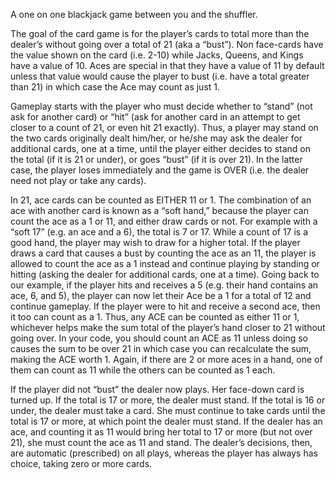 A one on one blackjack game between you and the shuffler.

The goal of the card game is for the player’s cards to total more than the dealer’s without going over a total of 21 (aka a “bust”). Non face-cards have the value shown on the card (i.e. 2-10) while Jacks, Queens, and Kings have a value of 10. Aces are special in that they have a value of 11 by default unless that value would cause the player to bust (i.e. have a total greater than 21) in which case the Ace may count as just 1.

Gameplay starts with the player who must decide whether to “stand” (not ask for another card) or “hit” (ask for another card in an attempt to get closer to a count of 21, or even hit 21 exactly). Thus, a player may stand on the two cards originally dealt him/her, or he/she may ask the dealer for additional cards, one at a time, until the player either decides to stand on the total (if it is 21 or under), or goes “bust” (if it is over 21). In the latter case, the player loses immediately and the game is OVER (i.e. the dealer need not play or take any cards).

In 21, ace cards can be counted as EITHER 11 or 1. The combination of an ace with another card is known as a “soft hand,” because the player can count the ace as a 1 or 11, and either draw cards or not. For example with a “soft 17” (e.g. an ace and a 6), the total is 7 or 17. While a count of 17 is a good hand, the player may wish to draw for a higher total. If the player draws a card that causes a bust by counting the ace as an 11, the player is allowed to count the ace as a 1 instead and continue playing by standing or hitting (asking the dealer for additional cards, one at a time). Going back to our example, if the player hits and receives a 5 (e.g. their hand contains an ace, 6, and 5), the player can now let their Ace be a 1 for a total of 12 and continue gameplay. If the player were to hit and receive a second ace, then it too can count as a 1. Thus, any ACE can be counted as either 11 or 1, whichever helps make the sum total of the player’s hand closer to 21 without going over. In your code, you should count an ACE as 11 unless doing so causes the sum to be over 21 in which case you can recalculate the sum, making the ACE worth 1. Again, if there are 2 or more aces in a hand, one of them can count as 11 while the others can be counted as 1 each.

If the player did not “bust” the dealer now plays. Her face-down card is turned up. If the total is 17 or more, the dealer must stand. If the total is 16 or under, the dealer must take a card. She must continue to take cards until the total is 17 or more, at which point the dealer must stand. If the dealer has an ace, and counting it as 11 would bring her total to 17 or more (but not over 21), she must count the ace as 11 and stand. The dealer’s decisions, then, are automatic (prescribed) on all plays, whereas the player has always has choice, taking zero or more cards.
